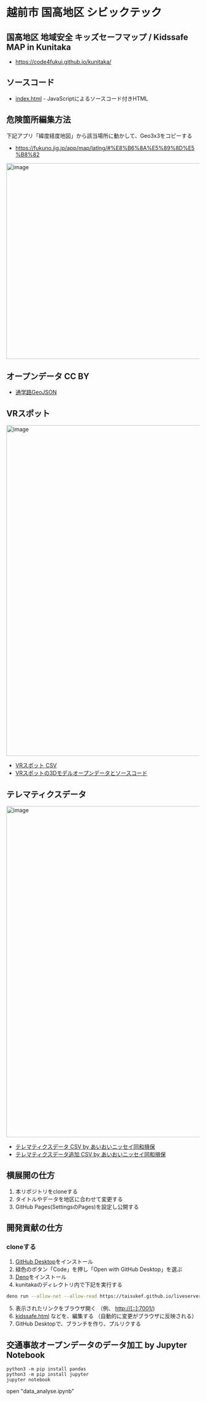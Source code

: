 # 越前市 国高地区 シビックテック

## 国高地区 地域安全 キッズセーフマップ / Kidssafe MAP in Kunitaka

- https://code4fukui.github.io/kunitaka/

## ソースコード

- [index.html](index.html) - JavaScriptによるソースコード付きHTML

## 危険箇所編集方法

下記アプリ「緯度経度地図」から該当場所に動かして、Geo3x3をコピーする
- https://fukuno.jig.jp/app/map/latlng/#%E8%B6%8A%E5%89%8D%E5%B8%82

<img width="511" alt="image" src="https://user-images.githubusercontent.com/1715217/219602296-2d3b72ce-581a-4ba8-8c69-edbe1b95ee76.png">


## オープンデータ CC BY

- [通学路GeoJSON](https://code4fukui.github.io/kunitaka/schoolzone.geojson)

## VRスポット

<img width="863" alt="image" src="https://user-images.githubusercontent.com/1715217/226810770-cf572736-9d6f-49c9-8899-d3d7780f8425.png">

- [VRスポット CSV](vr_spot.csv)
- [VRスポットの3Dモデルオープンデータとソースコード](https://github.com/code4fukui/vr-kunitaka/)

## テレマティクスデータ

<img width="864" alt="image" src="https://user-images.githubusercontent.com/1715217/226810981-dc211ecc-efe2-4d74-9a8e-36373cd1ad2b.png">

- [テレマティクスデータ CSV by あいおいニッセイ同和損保](aioi_events.csv)
- [テレマティクスデータ追加 CSV by あいおいニッセイ同和損保](aioi_events_additional.csv)

## 横展開の仕方

1. 本リポジトリをcloneする
2. タイトルやデータを地区に合わせて変更する
3. GitHub Pages(SettingsのPages)を設定し公開する

## 開発貢献の仕方

### cloneする

1. [GitHub Desktop](https://desktop.github.com/)をインストール
2. 緑色のボタン「Code」を押し「Open with GitHub Desktop」を選ぶ
3. [Deno](https://deno.land/)をインストール
4. kunitakaのディレクトリ内で下記を実行する
```sh
deno run --allow-net --allow-read https://taisukef.github.io/liveserver/liveserver.js
```
5. 表示されたリンクをブラウザ開く （例、 [http://[::]:7001/](http://[::]:7001/))
6. [kidssafe.html](kidssafe.html) などを、編集する （自動的に変更がブラウザに反映される）
7. GitHub Desktopで、ブランチを作り、プルリクする

## 交通事故オープンデータのデータ加工 by Jupyter Notebook

```
python3 -m pip install pandas
python3 -m pip install jupyter
jupyter notebook
```
open "data_analyse.ipynb"
